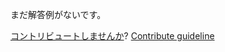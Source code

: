 
まだ解答例がないです。

[コントリビュートしませんか](https://github.com/BFEdev/BFE.dev-solutions/blob/main/typescript/implement-mapunion-u-m_ja.md)?  [Contribute guideline](https://github.com/BFEdev/BFE.dev-solutions#how-to-contribute)
